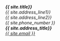 
<address>
<strong>{{ site.title}}</strong><br>
{{ site.address_line1}}<br>
{{ site.address_line2}}<br>
<span class="glyphicon glyphicon-earphone" aria-hidden="true"></span> {{ site.phone_number }}
</address>

<address>
<strong>{{ site.address_title}}</strong><br>
<a href="mailto: {{ site.email }}"><span class="glyphicon glyphicon-envelope" aria-hidden="true"></span> {{ site.email }}</a>
</address>

